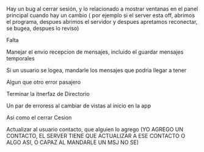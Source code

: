 Hay un bug al cerrar sesión, y lo relacionado a mostrar ventanas en el panel principal cuando hay un cambio ( por ejemplo si el server esta off, abrimos el programa, despues abrimos el servidor y despues apretamos reconectar, se bugea, despues lo reviso)

Falta 

Manejar el envio recepcion de mensajes, incluido el guardar mensajes temporales

Si un usuario se logea, mandarle los mensajes que podria llegar a tener

Algun que otro error pasajero

Terminar la itnerfaz de Directorio

Un par de erroress al cambiar de vistas al inicio en la app

Asi como el cerrar Cesion

Actualizar al usuario contacto, que alguien lo agrego (YO AGREGO UN CONTACTO, EL SERVER TIENE QUE ACTUALIZAR A ESE CONTACTO O ALGO ASI, O CAPAZ AL MANDARLE UN MSJ NO SE)
